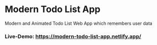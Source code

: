 # Modern Todo List App
Modern and Animated Todo List Web App which remembers user data

### Live-Demo: https://modern-todo-list-app.netlify.app/
